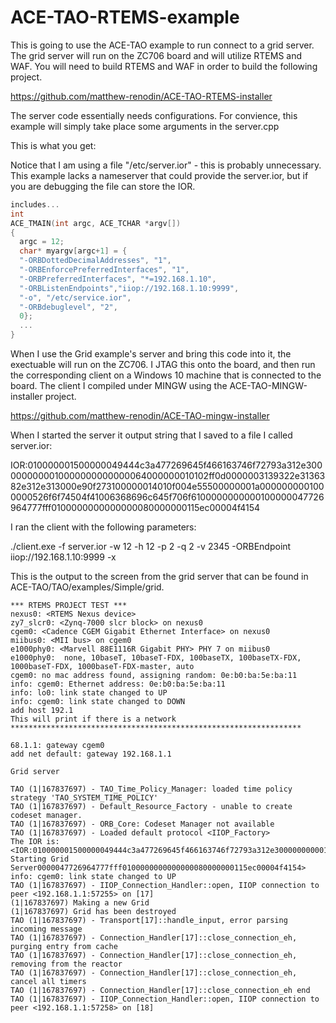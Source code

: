 # ACE-TAO-RTEMS-example

This is going to use the ACE-TAO example to run connect to a grid server. The grid 
server will run on the ZC706 board and will utilize RTEMS and WAF. You will need
to build RTEMS and WAF in order to build the following project.


https://github.com/matthew-renodin/ACE-TAO-RTEMS-installer



The server code essentially needs configurations. For convience, this example will
simply take place some arguments in the server.cpp

This is what you get:

Notice that I am using a file "/etc/server.ior" - this is probably unnecessary. This 
example lacks a nameserver that could provide the server.ior, but if you are 
debugging the file can store the IOR. 
  
```cpp
includes...
int
ACE_TMAIN(int argc, ACE_TCHAR *argv[])
{
  argc = 12;
  char* myargv[argc+1] = {
  "-ORBDottedDecimalAddresses", "1", 
  "-ORBEnforcePreferredInterfaces", "1", 
  "-ORBPreferredInterfaces", "*=192.168.1.10",
  "-ORBListenEndpoints","iiop://192.168.1.10:9999", 
  "-o", "/etc/service.ior", 
  "-ORBdebuglevel", "2", 
  0};
  ...
}
```

When I use the Grid example's server and bring this code into it, the exectuable will 
run on the ZC706. I JTAG this onto the board, and then run the corresponding client on
a Windows 10 machine that is connected to the board. The client I compiled under MINGW 
using the ACE-TAO-MINGW-installer project.

https://github.com/matthew-renodin/ACE-TAO-mingw-installer

When I started the server it output string that I saved to a file I called server.ior:

IOR:010000001500000049444c3a477269645f466163746f72793a312e3000000000010000000000000064000000010102ff0d0000003139322e3136382e312e313000e90f273100000014010f004e55500000001a0000000001000000526f6f74504f41006368696c645f706f6100000000000100000047726964777fff0100000000000000080000000115ec00004f4154


I ran the client with the following parameters:

./client.exe -f server.ior -w 12 -h 12 -p 2 -q 2 -v 2345  -ORBEndpoint iiop://192.168.1.10:9999 -x


This is the output to the screen from the grid server that can be found in ACE-TAO/TAO/examples/Simple/grid.

```
*** RTEMS PROJECT TEST ***
nexus0: <RTEMS Nexus device>
zy7_slcr0: <Zynq-7000 slcr block> on nexus0
cgem0: <Cadence CGEM Gigabit Ethernet Interface> on nexus0
miibus0: <MII bus> on cgem0
e1000phy0: <Marvell 88E1116R Gigabit PHY> PHY 7 on miibus0
e1000phy0:  none, 10baseT, 10baseT-FDX, 100baseTX, 100baseTX-FDX, 1000baseT-FDX, 1000baseT-FDX-master, auto
cgem0: no mac address found, assigning random: 0e:b0:ba:5e:ba:11
info: cgem0: Ethernet address: 0e:b0:ba:5e:ba:11
info: lo0: link state changed to UP
info: cgem0: link state changed to DOWN
add host 192.1
This will print if there is a network
*****************************************************************

68.1.1: gateway cgem0
add net default: gateway 192.168.1.1

Grid server

TAO (1|167837697) - TAO_Time_Policy_Manager: loaded time policy strategy 'TAO_SYSTEM_TIME_POLICY'
TAO (1|167837697) - Default_Resource_Factory - unable to create codeset manager.
TAO (1|167837697) - ORB_Core: Codeset Manager not available
TAO (1|167837697) - Loaded default protocol <IIOP_Factory>
The IOR is: <IOR:010000001500000049444c3a477269645f466163746f72793a312e3000000000010000000000000064000000010102000d0000003139322e3136382e312e313000e90f273100000014010f004e55500000001a0000000001000000526f6f74504f41006368696c645f706f610000000000010
Starting Grid Server0000047726964777fff0100000000000000080000000115ec00004f4154>
info: cgem0: link state changed to UP
TAO (1|167837697) - IIOP_Connection_Handler::open, IIOP connection to peer <192.168.1.1:57255> on [17]
(1|167837697) Making a new Grid
(1|167837697) Grid has been destroyed
TAO (1|167837697) - Transport[17]::handle_input, error parsing incoming message
TAO (1|167837697) - Connection_Handler[17]::close_connection_eh, purging entry from cache
TAO (1|167837697) - Connection_Handler[17]::close_connection_eh, removing from the reactor
TAO (1|167837697) - Connection_Handler[17]::close_connection_eh, cancel all timers
TAO (1|167837697) - Connection_Handler[17]::close_connection_eh end
TAO (1|167837697) - IIOP_Connection_Handler::open, IIOP connection to peer <192.168.1.1:57258> on [18]

```
